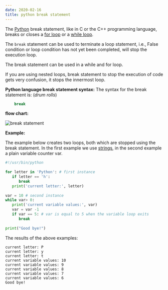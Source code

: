 ```yaml
---
date: 2020-02-16
title: python break statement
---
```

The [Python](https://python.org) break statement, like in C or the C++ programming language, breaks or closes a [for loop](https://pythonprogramminglanguage.com/for-loops/) or a [while loop](https://pythonprogramminglanguage.com/while-loop/).

The `break` statement can be used to terminate a loop statement, i.e., False condition or loop condition has not yet been completed, will stop the execution loop.

The break statement can be used in a while and for loop.

If you are using nested loops, break statement to stop the execution of code gets very confusion, it stops the innermost loop.

**Python language break statement syntax:**
The syntax for the break statement is: (*drum rolls*)
```python   
    break
```
**flow chart:**

![break statement](https://dev-to-uploads.s3.amazonaws.com/i/jrq6oij9bpc383annjgl.jpg)

**Example:**

The example below creates two loops, both which are stopped using the break statement. In the first example we use [strings](https://pythonbasics.org/strings/), in the second example a plain variable counter var.

```python
#!/usr/bin/python
 
for letter in 'Python': # first instance
   if letter == 'h':
      break
   print('current letter:', letter)
  
var = 10 # second instance
while var> 0:
   print('current variable values:', var)
   var = var -1
   if var == 5: # var is equal to 5 when the variable loop exits
      break
 
print("Good bye!")
```
The results of the above examples:
```    
current letter: P
current letter: y
current letter: t
current variable values: 10
current variable values: 9
current variable values: 8
current variable values: 7
current variable values: 6
Good bye!
```
